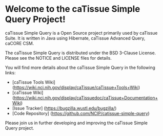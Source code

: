 Welcome to the caTissue Simple Query Project!
=====================================

caTissue Simple Query is a Open Source project primarily used by caTissue Suite. It is written in Java using Hibernate, caTissue Advanced Query, caCORE CSM.

The caTissue Simple Query is distributed under the BSD 3-Clause License.
Please see the NOTICE and LICENSE files for details.

You will find more details about the caTissue Simple Query in the following links:
 * [caTissue Tools Wiki] (https://wiki.nci.nih.gov/display/caTissue/caTissue+Tools+Wiki)
 * [caTissue Wiki] (https://wiki.nci.nih.gov/display/caTissuedoc/caTissue+Documentation+Wiki)
 * [Issue Tracker] (https://bugzilla.wustl.edu/bugzilla/)
 * [Code Repository] (https://github.com/NCIP/catissue-simple-query)

Please join us in further developing and improving the caTissue Simple Query project.

 
